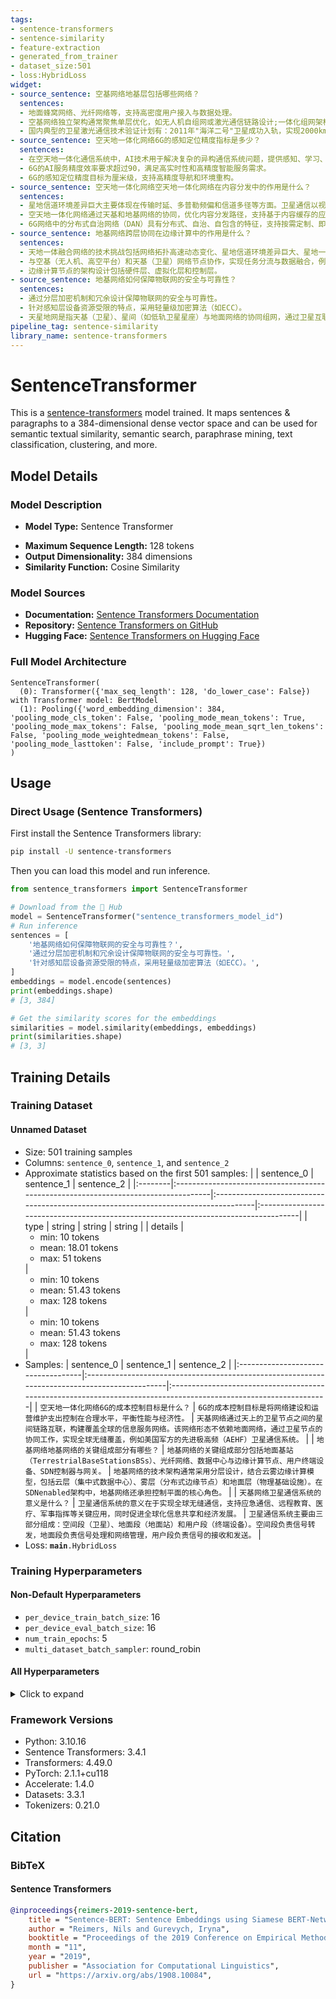 ```yaml
---
tags:
- sentence-transformers
- sentence-similarity
- feature-extraction
- generated_from_trainer
- dataset_size:501
- loss:HybridLoss
widget:
- source_sentence: 空基网络地基层包括哪些网络？
  sentences:
  - 地面蜂窝网络、光纤网络等，支持高密度用户接入与数据处理。
  - 空基网络独立架构通常聚焦单层优化，如无人机自组网或激光通信链路设计;一体化组网架构需解决多层协议兼容、动态资源调度及安全认证等问题。
  - 国内典型的卫星激光通信技术验证计划有：2011年"海洋二号"卫星成功入轨，实现2000km星地通信距离，最高通信速率可达504Mbps;2016年"墨子号"量子卫星成功发射，实现了512Gbps的通信速率;2016年"天宫二号"与新疆南山地面站成功实现激光通信实验，数据下行速率为16Gbps;2017年"实践十三号"卫星发射成功，实现全球第一次同步轨道卫星与地面的双向高速激光通信，最高速率可达5Gbps;2019年"实践二十号"卫星发射成功，2020年与丽江地面站成功建立基于QPSK调制体制的激光通信链路，下行传输速率最高10Gbps;"行云"系列卫星于2020年发射成功，进行低轨卫星星间激光链路技术试验，通信距离大于3000km，通信速率可达100Mbps。
- source_sentence: 空天地一体化网络6G的感知定位精度指标是多少？
  sentences:
  - 在空天地一体化通信系统中，AI技术用于解决复杂的异构通信系统问题，提供感知、学习、推理、预测和决策等核心能力，提升网络的智能化水平。
  - 6G的AI服务精度效率要求超过90，满足高实时性和高精度智能服务需求。
  - 6G的感知定位精度目标为厘米级，支持高精度导航和环境重构。
- source_sentence: 空天地一体化网络空天地一体化网络在内容分发中的作用是什么？
  sentences:
  - 星地信道环境差异巨大主要体现在传输时延、多普勒频偏和信道多径等方面。卫星通信以视距传输为主，而地面蜂窝网络因障碍物较多，信道容易遭遇快衰落。这些差异对信号的时频同步、链路稳定性和数据传输可靠性提出了严峻的挑战，需要通过技术优化来提升通信质量。
  - 空天地一体化网络通过天基和地基网络的协同，优化内容分发路径，支持基于内容缓存的应用程序传递内容，提升内容分发的效率和用户体验。
  - 6G网络中的分布式自治网络（DAN）具有分布式、自治、自包含的特征，支持按需定制、即插即用、灵活部署，能够实现网络的智能自治和高效协同。
- source_sentence: 地基网络跨层协同在边缘计算中的作用是什么？
  sentences:
  - 天地一体融合网络的技术挑战包括网络拓扑高速动态变化、星地信道环境差异巨大、星地一体组网复杂度高、星上网元平台能力受限以及通感算异构网融合困难。这些难点对网络的稳健性、资源管理和业务连续性提出了更高的要求，需要通过技术创新和协同优化来解决。
  - 与空基（无人机、高空平台）和天基（卫星）网络节点协作，实现任务分流与数据融合，例如将高计算量任务分流至卫星边缘服务器，同时处理本地实时任务。
  - 边缘计算节点的架构设计包括硬件层、虚拟化层和控制层。
- source_sentence: 地基网络如何保障物联网的安全与可靠性？
  sentences:
  - 通过分层加密机制和冗余设计保障物联网的安全与可靠性。
  - 针对感知层设备资源受限的特点，采用轻量级加密算法（如ECC）。
  - 天星地网是指天基（卫星）、星间（如低轨卫星星座）与地面网络的协同组网，通过卫星互联网与地面5G6G网络的深度融合，实现覆盖扩展和资源互补。
pipeline_tag: sentence-similarity
library_name: sentence-transformers
---
```


# SentenceTransformer

This is a [sentence-transformers](https://www.SBERT.net) model trained. It maps sentences & paragraphs to a 384-dimensional dense vector space and can be used for semantic textual similarity, semantic search, paraphrase mining, text classification, clustering, and more.

## Model Details

### Model Description
- **Model Type:** Sentence Transformer
<!-- - **Base model:** [Unknown](https://huggingface.co/unknown) -->
- **Maximum Sequence Length:** 128 tokens
- **Output Dimensionality:** 384 dimensions
- **Similarity Function:** Cosine Similarity
<!-- - **Training Dataset:** Unknown -->
<!-- - **Language:** Unknown -->
<!-- - **License:** Unknown -->

### Model Sources

- **Documentation:** [Sentence Transformers Documentation](https://sbert.net)
- **Repository:** [Sentence Transformers on GitHub](https://github.com/UKPLab/sentence-transformers)
- **Hugging Face:** [Sentence Transformers on Hugging Face](https://huggingface.co/models?library=sentence-transformers)

### Full Model Architecture

```
SentenceTransformer(
  (0): Transformer({'max_seq_length': 128, 'do_lower_case': False}) with Transformer model: BertModel 
  (1): Pooling({'word_embedding_dimension': 384, 'pooling_mode_cls_token': False, 'pooling_mode_mean_tokens': True, 'pooling_mode_max_tokens': False, 'pooling_mode_mean_sqrt_len_tokens': False, 'pooling_mode_weightedmean_tokens': False, 'pooling_mode_lasttoken': False, 'include_prompt': True})
)
```

## Usage

### Direct Usage (Sentence Transformers)

First install the Sentence Transformers library:

```bash
pip install -U sentence-transformers
```

Then you can load this model and run inference.
```python
from sentence_transformers import SentenceTransformer

# Download from the 🤗 Hub
model = SentenceTransformer("sentence_transformers_model_id")
# Run inference
sentences = [
    '地基网络如何保障物联网的安全与可靠性？',
    '通过分层加密机制和冗余设计保障物联网的安全与可靠性。',
    '针对感知层设备资源受限的特点，采用轻量级加密算法（如ECC）。',
]
embeddings = model.encode(sentences)
print(embeddings.shape)
# [3, 384]

# Get the similarity scores for the embeddings
similarities = model.similarity(embeddings, embeddings)
print(similarities.shape)
# [3, 3]
```

<!--
### Direct Usage (Transformers)

<details><summary>Click to see the direct usage in Transformers</summary>

</details>
-->

<!--
### Downstream Usage (Sentence Transformers)

You can finetune this model on your own dataset.

<details><summary>Click to expand</summary>

</details>
-->

<!--
### Out-of-Scope Use

*List how the model may foreseeably be misused and address what users ought not to do with the model.*
-->

<!--
## Bias, Risks and Limitations

*What are the known or foreseeable issues stemming from this model? You could also flag here known failure cases or weaknesses of the model.*
-->

<!--
### Recommendations

*What are recommendations with respect to the foreseeable issues? For example, filtering explicit content.*
-->

## Training Details

### Training Dataset

#### Unnamed Dataset

* Size: 501 training samples
* Columns: <code>sentence_0</code>, <code>sentence_1</code>, and <code>sentence_2</code>
* Approximate statistics based on the first 501 samples:
  |         | sentence_0                                                                         | sentence_1                                                                          | sentence_2                                                                          |
  |:--------|:-----------------------------------------------------------------------------------|:------------------------------------------------------------------------------------|:------------------------------------------------------------------------------------|
  | type    | string                                                                             | string                                                                              | string                                                                              |
  | details | <ul><li>min: 10 tokens</li><li>mean: 18.01 tokens</li><li>max: 51 tokens</li></ul> | <ul><li>min: 10 tokens</li><li>mean: 51.43 tokens</li><li>max: 128 tokens</li></ul> | <ul><li>min: 10 tokens</li><li>mean: 51.43 tokens</li><li>max: 128 tokens</li></ul> |
* Samples:
  | sentence_0                         | sentence_1                                                                                    | sentence_2                                                                                                       |
  |:-----------------------------------|:----------------------------------------------------------------------------------------------|:-----------------------------------------------------------------------------------------------------------------|
  | <code>空天地一体化网络6G的成本控制目标是什么？</code> | <code>6G的成本控制目标是将网络建设和运营维护支出控制在合理水平，平衡性能与经济性。</code>                                          | <code>天基网络通过天上的卫星节点之间的星间链路互联，构建覆盖全球的信息服务网络。该网络形态不依赖地面网络，通过卫星节点的协同工作，实现全球无缝覆盖，例如美国军方的先进极高频（AEHF）卫星通信系统。</code>    |
  | <code>地基网络地基网络的关键组成部分有哪些？</code>   | <code>地基网络的关键组成部分包括地面基站（TerrestrialBaseStationsBSs）、光纤网络、数据中心与边缘计算节点、用户终端设备、SDN控制器与网关。</code> | <code>地基网络的技术架构通常采用分层设计，结合云雾边缘计算模型，包括云层（集中式数据中心）、雾层（分布式边缘节点）和地面层（物理基础设施）。在SDNenabled架构中，地基网络还承担控制平面的核心角色。</code> |
  | <code>天基网络卫星通信系统的意义是什么？</code>     | <code>卫星通信系统的意义在于实现全球无缝通信，支持应急通信、远程教育、医疗、军事指挥等关键应用，同时促进全球化信息共享和经济发展。</code>                   | <code>卫星通信系统主要由三部分组成：空间段（卫星）、地面段（地面站）和用户段（终端设备）。空间段负责信号转发，地面段负责信号处理和网络管理，用户段负责信号的接收和发送。</code>                   |
* Loss: <code>__main__.HybridLoss</code>

### Training Hyperparameters
#### Non-Default Hyperparameters

- `per_device_train_batch_size`: 16
- `per_device_eval_batch_size`: 16
- `num_train_epochs`: 5
- `multi_dataset_batch_sampler`: round_robin

#### All Hyperparameters
<details><summary>Click to expand</summary>

- `overwrite_output_dir`: False
- `do_predict`: False
- `eval_strategy`: no
- `prediction_loss_only`: True
- `per_device_train_batch_size`: 16
- `per_device_eval_batch_size`: 16
- `per_gpu_train_batch_size`: None
- `per_gpu_eval_batch_size`: None
- `gradient_accumulation_steps`: 1
- `eval_accumulation_steps`: None
- `torch_empty_cache_steps`: None
- `learning_rate`: 5e-05
- `weight_decay`: 0.0
- `adam_beta1`: 0.9
- `adam_beta2`: 0.999
- `adam_epsilon`: 1e-08
- `max_grad_norm`: 1
- `num_train_epochs`: 5
- `max_steps`: -1
- `lr_scheduler_type`: linear
- `lr_scheduler_kwargs`: {}
- `warmup_ratio`: 0.0
- `warmup_steps`: 0
- `log_level`: passive
- `log_level_replica`: warning
- `log_on_each_node`: True
- `logging_nan_inf_filter`: True
- `save_safetensors`: True
- `save_on_each_node`: False
- `save_only_model`: False
- `restore_callback_states_from_checkpoint`: False
- `no_cuda`: False
- `use_cpu`: False
- `use_mps_device`: False
- `seed`: 42
- `data_seed`: None
- `jit_mode_eval`: False
- `use_ipex`: False
- `bf16`: False
- `fp16`: False
- `fp16_opt_level`: O1
- `half_precision_backend`: auto
- `bf16_full_eval`: False
- `fp16_full_eval`: False
- `tf32`: None
- `local_rank`: 0
- `ddp_backend`: None
- `tpu_num_cores`: None
- `tpu_metrics_debug`: False
- `debug`: []
- `dataloader_drop_last`: False
- `dataloader_num_workers`: 0
- `dataloader_prefetch_factor`: None
- `past_index`: -1
- `disable_tqdm`: False
- `remove_unused_columns`: True
- `label_names`: None
- `load_best_model_at_end`: False
- `ignore_data_skip`: False
- `fsdp`: []
- `fsdp_min_num_params`: 0
- `fsdp_config`: {'min_num_params': 0, 'xla': False, 'xla_fsdp_v2': False, 'xla_fsdp_grad_ckpt': False}
- `fsdp_transformer_layer_cls_to_wrap`: None
- `accelerator_config`: {'split_batches': False, 'dispatch_batches': None, 'even_batches': True, 'use_seedable_sampler': True, 'non_blocking': False, 'gradient_accumulation_kwargs': None}
- `deepspeed`: None
- `label_smoothing_factor`: 0.0
- `optim`: adamw_torch
- `optim_args`: None
- `adafactor`: False
- `group_by_length`: False
- `length_column_name`: length
- `ddp_find_unused_parameters`: None
- `ddp_bucket_cap_mb`: None
- `ddp_broadcast_buffers`: False
- `dataloader_pin_memory`: True
- `dataloader_persistent_workers`: False
- `skip_memory_metrics`: True
- `use_legacy_prediction_loop`: False
- `push_to_hub`: False
- `resume_from_checkpoint`: None
- `hub_model_id`: None
- `hub_strategy`: every_save
- `hub_private_repo`: None
- `hub_always_push`: False
- `gradient_checkpointing`: False
- `gradient_checkpointing_kwargs`: None
- `include_inputs_for_metrics`: False
- `include_for_metrics`: []
- `eval_do_concat_batches`: True
- `fp16_backend`: auto
- `push_to_hub_model_id`: None
- `push_to_hub_organization`: None
- `mp_parameters`: 
- `auto_find_batch_size`: False
- `full_determinism`: False
- `torchdynamo`: None
- `ray_scope`: last
- `ddp_timeout`: 1800
- `torch_compile`: False
- `torch_compile_backend`: None
- `torch_compile_mode`: None
- `dispatch_batches`: None
- `split_batches`: None
- `include_tokens_per_second`: False
- `include_num_input_tokens_seen`: False
- `neftune_noise_alpha`: None
- `optim_target_modules`: None
- `batch_eval_metrics`: False
- `eval_on_start`: False
- `use_liger_kernel`: False
- `eval_use_gather_object`: False
- `average_tokens_across_devices`: False
- `prompts`: None
- `batch_sampler`: batch_sampler
- `multi_dataset_batch_sampler`: round_robin

</details>

### Framework Versions
- Python: 3.10.16
- Sentence Transformers: 3.4.1
- Transformers: 4.49.0
- PyTorch: 2.1.1+cu118
- Accelerate: 1.4.0
- Datasets: 3.3.1
- Tokenizers: 0.21.0

## Citation

### BibTeX

#### Sentence Transformers
```bibtex
@inproceedings{reimers-2019-sentence-bert,
    title = "Sentence-BERT: Sentence Embeddings using Siamese BERT-Networks",
    author = "Reimers, Nils and Gurevych, Iryna",
    booktitle = "Proceedings of the 2019 Conference on Empirical Methods in Natural Language Processing",
    month = "11",
    year = "2019",
    publisher = "Association for Computational Linguistics",
    url = "https://arxiv.org/abs/1908.10084",
}
```

<!--
## Glossary

*Clearly define terms in order to be accessible across audiences.*
-->

<!--
## Model Card Authors

*Lists the people who create the model card, providing recognition and accountability for the detailed work that goes into its construction.*
-->

<!--
## Model Card Contact

*Provides a way for people who have updates to the Model Card, suggestions, or questions, to contact the Model Card authors.*
-->